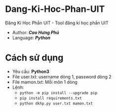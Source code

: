 # Dang-Ki-Hoc-Phan-UIT
Đăng Kí Học Phần UIT - Tool đăng kí học phần UIT
- Author: ***Cao Hưng Phú***
- Language: ***Python***

# Cách sử dụng
- Yêu cầu: **Python3**
- File user.txt: username dòng 1, password dòng 2
- File mamon.txt: Mỗi môn 1 dòng
- Lệnh:
    - `python -m pip install --upgrade pip`
    - `pip install requirements.txt`
    - `python dkhp.py user.txt mamon.txt`
